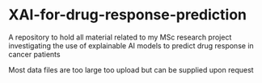 # XAI-for-drug-response-prediction
A repository to hold all material related to my MSc research project investigating the use of explainable AI models to predict drug response in cancer patients

Most data files are too large too upload but can be supplied upon request
